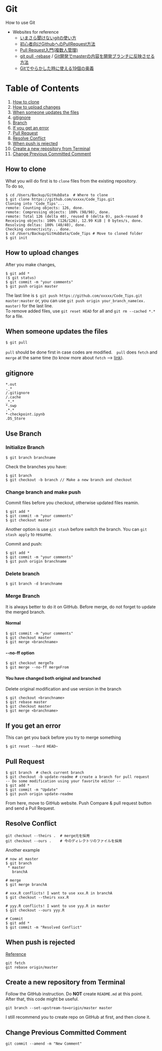 # Git
How to use Git
* Websites for reference
  * [いまさら聞けないgitの使い方](http://qiita.com/mountcedar/items/682743c95fd3b8fc274b)
  * [初心者向けGithubへのPullRequest方法](http://qiita.com/samurairunner/items/7442521bce2d6ac9330b)
  * [Pull Request入門(複数人管理)](http://blog.qnyp.com/2013/05/28/pull-request-for-github-beginners/)
  * [git pull -rebase](http://kray.jp/blog/git-pull-rebase/) / [Git開発でmasterの内容を開発ブランチに反映させる方法](http://sota1235.com/blog/2015/03/19/git-rebase.html)
  * [Gitでやらかした時に使える19個の奥義](http://qiita.com/muran001/items/dea2bbbaea1260098051)

# Table of Contents
1. [How to clone](#how-to-clone)
2. [How to upload changes](#how-to-upload-changes)
3. [When someone updates the files](#when-someone-updates-the-files)
4. [gitignore](#gitignore)
5. [Branch](#use-branch)
6. [If you get an error](#if-you-get-an-error)
7. [Pull Request](#pull-request)
8. [Resolve Conflict](#resolve-conflict)
9. [When push is rejected](#when-push-is-rejected)
10. [Create a new repository from Terminal](#create-a-new-repository-from-terminal)
11. [Change Previous Committed Comment](#change-previous-committed-comment)


## How to clone
What you will do first is to `clone` files from the existing repository.<br>
To do so,
```
$ cd /Users/Backup/GitHubData  # Where to clone
$ git clone https://github.com/xxxxx/Code_Tips.git
Cloning into 'Code_Tips'...
remote: Counting objects: 126, done.
remote: Compressing objects: 100% (98/98), done.
remote: Total 126 (delta 40), reused 0 (delta 0), pack-reused 0
Receiving objects: 100% (126/126), 12.99 KiB | 0 bytes/s, done.
Resolving deltas: 100% (40/40), done.
Checking connectivity... done.
$ cd /Users/Backup/GitHubData/Code_Tips # Move to cloned folder
$ git init
```
## How to upload changes
After you make changes,
```
$ git add *
($ git status)
$ git commit -m "your comments"
$ git push origin master
```
The last line is `$ git push https://github.com/xxxxx/Code_Tips.git master:master` or, you can use `git push origin your_branch_name(ex. master)` for the last line.  
To remove added files, use `git reset HEAD` for all and `git rm --cached *.*` for a file.

## When someone updates the files
```
$ git pull
```
`pull` should be done first in case codes are modified.　`pull` does `fetch` and `merge` at the same time (to know more about `fetch` --> [link](http://qiita.com/osamu1203/items/cb94ef9da02e1ec3e921)).

## gitignore
```
*.out
._*
/.gitignore
/.cache
_*.*
*.swp
.*.*
*-checkpoint.ipynb
.DS_Store
```

## Use Branch
### Initialize Branch
```terminal
$ git branch branchname
```
Check the branches you have:
```terminal
$ git branch
$ git checkout -b branch // Make a new branch and checkout
```

### Change branch and make push
Commit files before you checkout, otherwise updated files reamin.
```terminal
$ git add *
$ git commit -m "your comments"
$ git checkout master
```
Another option is use `git stash` before switch the branch. You can `git stash apply` to resume.

Commit and push:
```terminal
$ git add *
$ git commit -m "your comments"
$ git push origin branchname
```
### Delete branch
```terminal
$ git branch -d branchname
```

### Merge Branch
It is always better to do it on GitHub. Before merge, do not forget to update the merged branch.

#### Normal
```terminal
$ git commit -m "your comments"
$ git checkout master
$ git merge <branchname>
```
#### --no-ff option
```terminal
$ git checkout mergeTo
$ git merge --no-ff mergeFrom
```

#### You have changed both original and branched
Delete original modification and use version in the branch
```terminal
$ git checkout <branchname>
$ git rebase master
$ git checkout master
$ git merge <branchname>
```

## If you get an error
This can get you back before you try to merge something
```terminal
$ git reset --hard HEAD~
```

## Pull Request
```terminal
$ git branch  # check current branch
$ git checkout -b update-readme # create a branch for pull request
-- Do some modification using your favorite editor --
$ git add *
$ git commit -m "Update"
$ git push origin update-readme
```
From here, move to GitHub website. Push Compare & pull request button and send a Pull Request.


## Resolve Conflict
```terminal
git checkout --theirs .  # merge元を採用
git checkout --ours .    # 今のディレクトリのファイルを採用
```
Another example
```terminal 
# now at master
$ git branch
 * master
   branchA

# merge
$ git merge branchA

# xxx.R conflicts! I want to use xxx.R in branchA
$ git checkout --theirs xxx.R

# yyy.R conflicts! I want to use yyy.R in master
$ git checkout --ours yyy.R

# Commit
$ git add *
$ git commit -m "Resolved Conflict"
```

## When push is rejected
[Reference](https://www.softel.co.jp/blogs/tech/archives/3569)
```terminal
git fetch 
git rebase origin/master
```

## Create a new repository from Terminal
Follow the GitHub instruction. Do **NOT** create `README.md` at this point.  
After that, this code might be useful.
```terminal
git branch --set-upstream-to=origin/master master
```
I still recommend you to create repo on GitHub at first, and then clone it.

## Change Previous Committed Comment
```terminal
git commit --amend -m "New Comment"
```
